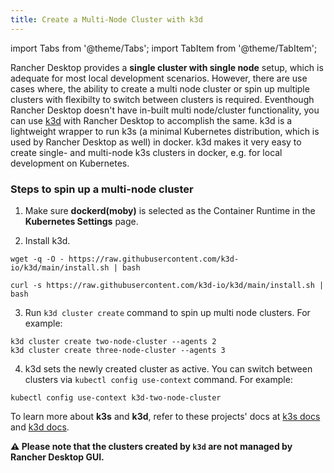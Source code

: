 ```yaml
---
title: Create a Multi-Node Cluster with k3d
---
```


import Tabs from '@theme/Tabs';
import TabItem from '@theme/TabItem';

Rancher Desktop provides a **single cluster with single node** setup, which is adequate for most local development scenarios. However, there are use cases where, the ability to create a multi node cluster or spin up multiple clusters with flexibilty to switch between clusters is required. Eventhough Rancher Desktop doesn't have in-built multi node/cluster functionality, you can use [k3d](https://k3d.io) with Rancher Desktop to accomplish the same. k3d is a lightweight wrapper to run k3s (a minimal Kubernetes distribution, which is used by Rancher Desktop as well) in docker. k3d makes it very easy to create single- and multi-node k3s clusters in docker, e.g. for local development on Kubernetes.

### Steps to spin up a multi-node cluster

1. Make sure **dockerd(moby)** is selected as the Container Runtime in the **Kubernetes Settings** page.

2. Install k3d.

<Tabs groupId="installation-approach">
  <TabItem value="wget" default>

```
wget -q -O - https://raw.githubusercontent.com/k3d-io/k3d/main/install.sh | bash
```

  </TabItem>
  <TabItem value="curl">

```
curl -s https://raw.githubusercontent.com/k3d-io/k3d/main/install.sh | bash
```

  </TabItem>
</Tabs>

3. Run `k3d cluster create` command to spin up multi node clusters. For example:

```
k3d cluster create two-node-cluster --agents 2
k3d cluster create three-node-cluster --agents 3
```

4. k3d sets the newly created cluster as active. You can switch between clusters via `kubectl config use-context` command. For example:

```
kubectl config use-context k3d-two-node-cluster
```
To learn more about **k3s** and **k3d**, refer to these projects' docs at [k3s docs](https://rancher.com/docs/k3s/latest/en/) and [k3d docs](https://k3d.io/).

**:warning: Please note that the clusters created by `k3d` are not managed by Rancher Desktop GUI.**
